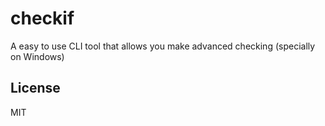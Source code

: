 # checkif

A easy to use CLI tool that allows you make advanced checking (specially on Windows)

## License

MIT
